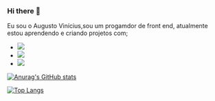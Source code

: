 ### Hi there :rocket:

Eu sou o Augusto Vinícius,sou um progamdor de front end, atualmente estou aprendendo e criando projetos com;

 - <img src="https://img.shields.io/badge/HTML5-E34F26?style=for-the-badge&logo=html5&logoColor=white"/>
 - <img src="https://img.shields.io/badge/CSS3-1572B6?style=for-the-badge&logo=css3&logoColor=white"/>
 - <img src="https://img.shields.io/badge/GitHub-100000?style=for-the-badge&logo=github&logoColor=white"/>



[![Anurag's GitHub stats](https://github-readme-stats.vercel.app/api?username=AugustoSAP)](https://github.com/anuraghazra/github-readme-stats)



[![Top Langs](https://github-readme-stats.vercel.app/api/top-langs/?username=anuraghazra&layout=compact)](https://github.com/anuraghazra/github-readme-stats)
